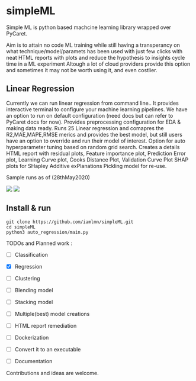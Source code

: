 # simpleML

Simple ML is python based machcine learning library wrapped over PyCaret.

Aim is to attain no code ML training while still having a transperancy on what technique/model/paramets has been used with just few clicks with neat HTML reports with plots and reduce the hypothesis to insights cycle time in a ML experiment
Altough a lot of cloud providers provide this option and sometimes it may not be worth using it, and even costlier.

## Linear Regression 
Currently we can run linear regression from command line.. It provides interactive terminal to configure your machine learning pipelines.
We have an option to run on default configuration (need docs but can refer to PyCaret docs for now).  Provides preprocessing configuration for EDA & making data ready.
Runs 25 Linear regression and comapres the R2,MAE,MAPE,RMSE merics and provides the best model, but still users have an option to override and run their model of interest.
Option for auto hyperparameter tuning based on random grid search.
Creates a details HTML report with residual plots, Feature importance plot, Prediction Error plot, Learning Curve plot, Cooks Distance Plot, Validation Curve Plot
SHAP plots for SHapley Additive exPlanations
Pickling model for re-use.


Sample runs as of (28thMay2020)

![](assets/regression/default_regression.gif.gif)
![](assets/regression/preprocessing.gif)


## Install & run
```
git clone https://github.com/iamlmn/simpleML.git
cd simpleML
python3 auto_regression/main.py
```

TODOs and Planned work : 
- [ ] Classification
- [x] Regression
- [ ] Clustering
- [ ] Blending model
- [ ] Stacking model
- [ ] Multiple(best) model creations
- [ ] HTML report remediation
- [ ] Dockerization
- [ ] Convert it to an executable
- [ ] Documentation


Contributions and ideas are welcome.